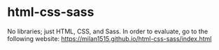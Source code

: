 # html-css-sass
No libraries; just HTML, CSS, and Sass. 
In order to evaluate, go to the following website: 
https://milan1515.github.io/html-css-sass/index.html

